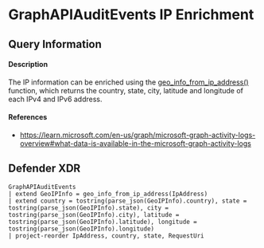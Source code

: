 # GraphAPIAuditEvents IP Enrichment

## Query Information

#### Description
The IP information can be enriched using the [geo_info_from_ip_address()](https://learn.microsoft.com/en-us/azure/data-explorer/kusto/query/geo-info-from-ip-address-function) function, which returns the country, state, city, latitude and longitude of each IPv4 and IPv6 address.

#### References
- https://learn.microsoft.com/en-us/graph/microsoft-graph-activity-logs-overview#what-data-is-available-in-the-microsoft-graph-activity-logs

## Defender XDR
```KQL
GraphAPIAuditEvents
| extend GeoIPInfo = geo_info_from_ip_address(IpAddress)
| extend country = tostring(parse_json(GeoIPInfo).country), state = tostring(parse_json(GeoIPInfo).state), city = tostring(parse_json(GeoIPInfo).city), latitude = tostring(parse_json(GeoIPInfo).latitude), longitude = tostring(parse_json(GeoIPInfo).longitude)
| project-reorder IpAddress, country, state, RequestUri
```
